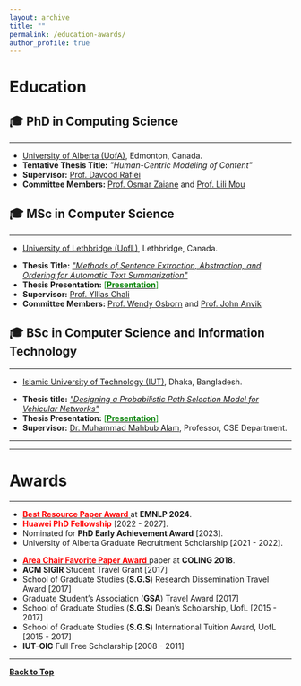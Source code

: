 ```yaml
---
layout: archive
title: ""
permalink: /education-awards/
author_profile: true
---
```


# Education

## 🎓 PhD in Computing Science
---------------------------------
* [University of Alberta (UofA)](https://www.ualberta.ca/index.html), Edmonton, Canada.
* **Tentative Thesis Title:** *"Human-Centric Modeling of Content"*
* **Supervisor:** [Prof. Davood Rafiei](https://webdocs.cs.ualberta.ca/~drafiei/)
* **Committee Members:** [Prof. Osmar Zaiane](https://webdocs.cs.ualberta.ca/~zaiane/) and [Prof. Lili Mou ](https://lili-mou.github.io/)


## 🎓 MSc in Computer Science
--------------------------------

* [University of Lethbridge (UofL)](https://www.uleth.ca/), Lethbridge, Canada.
<!-- **CGPA:  4.00** <span style ="color:Green"> [*out of 4.00* ] </span>-->
* **Thesis Title:** [*"Methods of Sentence Extraction, Abstraction, and Ordering for Automatic Text Summarization"*](https://opus.uleth.ca/bitstream/handle/10133/4993/NAYEEM_MIR_TAFSEER_MSC_2017.pdf) 
* **Thesis Presentation:** [<span style ="color:Green"> [**Presentation**] </span>](https://tafseer-nayeem.github.io/files/MSc_Thesis_Presenation.pdf) 
* **Supervisor:** [Prof. Yllias Chali](http://www.cs.uleth.ca/~chali/)
* **Committee Members:** [Prof. Wendy Osborn](http://directory.uleth.ca/users/wendy.osborn) and [Prof. John Anvik ](http://directory.uleth.ca/users/john.anvik)


## 🎓 BSc in Computer Science and Information Technology
-----------------------------------------------------------


* [Islamic University of Technology (IUT)](https://www.iutoic-dhaka.edu/), Dhaka, Bangladesh.
<!-- **CGPA:  3.92** <span style ="color:Green"> [*out of 4.00* ] </span>-->
* **Thesis title:** [*"Designing a Probabilistic Path Selection Model for Vehicular Networks"*](https://tafseer-nayeem.github.io/files/BSc_Thesis.pdf) 
* **Thesis Presentation:** [<span style ="color:Green"> [**Presentation**] </span>](https://tafseer-nayeem.github.io/files/BSc_Thesis_Presentation.pdf) 
* **Supervisor:** [Dr. Muhammad Mahbub Alam](https://scholar.google.com/citations?user=5sjCt8cAAAAJ&hl=en), Professor, CSE Department.


<!-- <a href="https://tafseer-nayeem.github.io/education-awards/"> <img src="https://tafseer-nayeem.github.io/images/educations.png" alt="Education"
	title="Education" width="500" height="50"> </a>
-->
------------------------------------------------------
------------------------------------------------------

# Awards
---------
* [<span style="color:Red"> **Best Resource Paper Award** </span>](https://2024.emnlp.org/program/best_papers/) at **EMNLP 2024**.
* <span style="color:Red"> **Huawei PhD Fellowship** </span> [2022 - 2027].
* Nominated for **PhD Early Achievement Award** [2023].
* University of Alberta Graduate Recruitment Scholarship [2021 - 2022].
<!-- * [<span style="color:Red"> **Best Paper Nomination** </span>](http://coling2018.org/coling-2018-best-papers/) at **COLING 2018**. -->
* [<span style="color:Red"> **Area Chair Favorite Paper Award** </span>](http://coling2018.org/coling-2018-best-papers/) paper at **COLING 2018**.
* **ACM SIGIR** Student Travel Grant [2017]
* School of Graduate Studies (**S.G.S**) Research Dissemination Travel Award [2017]
* Graduate Student’s Association (**GSA**) Travel Award [2017]
* School of Graduate Studies (**S.G.S**) Dean’s Scholarship, UofL [2015 - 2017]
* School of Graduate Studies (**S.G.S**) International Tuition Award, UofL [2015 - 2017]
* **IUT-OIC** Full Free Scholarship [2008 - 2011]

<!-- 
<a href="https://tafseer-nayeem.github.io/education-awards/"> <img src="https://tafseer-nayeem.github.io/images/awards.png" alt="Awards"
	title="Awards" width="550" height="30"> </a>
-->
--------------------------------------------

[**Back to Top**](#)


